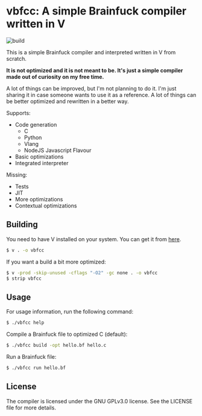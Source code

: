 # vbfcc: A simple Brainfuck compiler written in V

![build](https://github.com/SheatNoisette/vbfcc/actions/workflows/build.yml/badge.svg)

This is a simple Brainfuck compiler and interpreted written in V from scratch.

**It is not optimized and it is not meant to be. It's just a simple compiler
made out of curiosity on my free time.**

A lot of things can be improved, but I'm not planning to do it. I'm just sharing
it in case someone wants to use it as a reference. A lot of things can be better
optimized and rewritten in a better way.

Supports:
- Code generation
  - C
  - Python
  - Vlang
  - NodeJS Javascript Flavour
- Basic optimizations
- Integrated interpreter

Missing:
- Tests
- JIT
- More optimizations
- Contextual optimizations

## Building

You need to have V installed on your system. You can get it from
[here](https://vlang.io).

```bash
$ v . -o vbfcc
```

If you want a build a bit more optimized:
```bash
$ v -prod -skip-unused -cflags "-O2" -gc none . -o vbfcc
$ strip vbfcc
```

## Usage

For usage information, run the following command:
```bash
$ ./vbfcc help
```

Compile a Brainfuck file to optimized C (default):
```bash
$ ./vbfcc build -opt hello.bf hello.c
```

Run a Brainfuck file:
```bash
$ ./vbfcc run hello.bf
```

## License
The compiler is licensed under the GNU GPLv3.0 license. See the LICENSE file
for more details.
